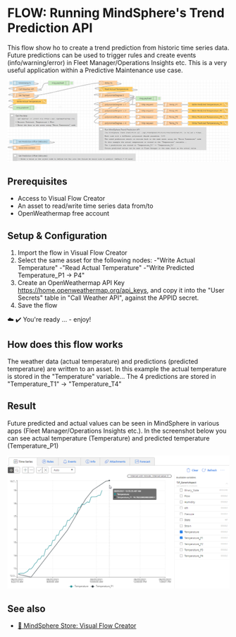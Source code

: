 # FLOW: Running MindSphere's Trend Prediction API

This flow show ho to create a trend prediction from historic time series data. Future predictions can be used to trigger rules and create events (info/warning/error) in Fleet Manager/Operations Insights etc. This is  a very useful application within a Predictive Maintenance use case.

![image](./doc/trendPrediction.png)

## Prerequisites
- Access to Visual Flow Creator
- An asset to read/write time series data from/to
- OpenWeathermap free account

## Setup & Configuration

1. Import the flow in Visual Flow Creator
2. Select the same asset for the following nodes:
	-"Write Actual Temperature"
	-"Read Actual Temperature"
	-"Write Predicted Temperature_P1 -> P4"
3. Create an OpenWeathermap API Key https://home.openweathermap.org/api_keys, and copy it into the "User Secrets" table in "Call Weather API", against the APPID secret.
3. Save the flow

:cloud: :heavy_check_mark: You're ready ... - enjoy!

## How does this flow works
The weather data (actual temperature) and predictions (predicted temperature) are written to an asset. In this example the actual temperature is stored in the "Temperature" variable...
The 4 predictions are stored in "Temperature_T1" -> "Temperature_T4"

## Result
Future predicted and actual values can be seen in MindSphere in various apps (Fleet Manager/Operations Insights etc.). In the screenshot below you can see actual temperature (Temperature) and predicted temperature (Temperature_P1)

![image](./doc/trendPredictionValues.png)

## See also
- [:shopping_cart: MindSphere Store: Visual Flow Creator](https://www.dex.siemens.com/mindsphere/applications/visual-flow-creator?viewState=DetailView&cartID=&portalUser=&store=&cclcl=en_US)


